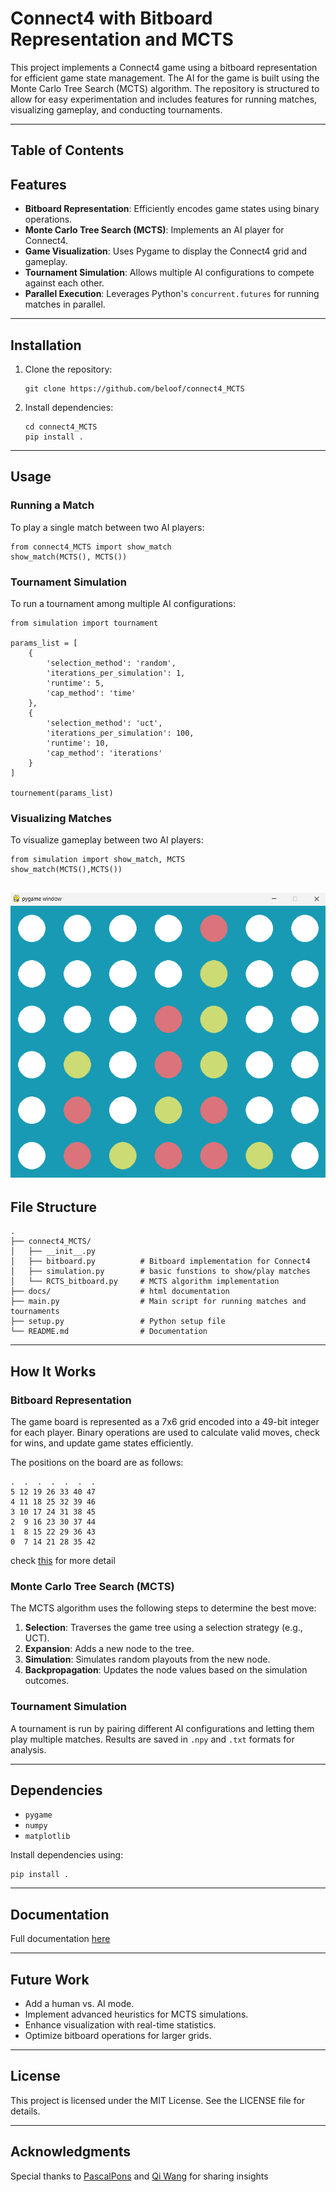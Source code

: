 # Connect4 with Bitboard Representation and MCTS

This project implements a Connect4 game using a bitboard representation for efficient game state management. The AI for the game is built using the Monte Carlo Tree Search (MCTS) algorithm. The repository is structured to allow for easy experimentation and includes features for running matches, visualizing gameplay, and conducting tournaments.

---
## Table of Contents

## Features

- **Bitboard Representation**: Efficiently encodes game states using binary operations.
- **Monte Carlo Tree Search (MCTS)**: Implements an AI player for Connect4.
- **Game Visualization**: Uses Pygame to display the Connect4 grid and gameplay.
- **Tournament Simulation**: Allows multiple AI configurations to compete against each other.
- **Parallel Execution**: Leverages Python's `concurrent.futures` for running matches in parallel.

---

## Installation

1. Clone the repository:
   ```
   git clone https://github.com/beloof/connect4_MCTS
   ```
2. Install dependencies:
   ```
   cd connect4_MCTS
   pip install .
   ```

---

## Usage

### Running a Match
To play a single match between two AI players:
```
from connect4_MCTS import show_match
show_match(MCTS(), MCTS())
```

### Tournament Simulation
To run a tournament among multiple AI configurations:
```
from simulation import tournament

params_list = [
    {
        'selection_method': 'random',
        'iterations_per_simulation': 1,
        'runtime': 5,
        'cap_method': 'time'
    },
    {
        'selection_method': 'uct',
        'iterations_per_simulation': 100,
        'runtime': 10,
        'cap_method': 'iterations'
    }
]

tournement(params_list)
```

### Visualizing Matches
To visualize gameplay between two AI players:
```
from simulation import show_match, MCTS
show_match(MCTS(),MCTS())
```
![image](/images/Screenshot.png)
---

## File Structure

```
.
├── connect4_MCTS/
│   ├── __init__.py          
│   ├── bitboard.py          # Bitboard implementation for Connect4
│   ├── simulation.py        # basic funstions to show/play matches
│   └── RCTS_bitboard.py     # MCTS algorithm implementation
├── docs/                    # html documentation
├── main.py                  # Main script for running matches and tournaments
├── setup.py                 # Python setup file
└── README.md                # Documentation
```

---

## How It Works

### Bitboard Representation
The game board is represented as a 7x6 grid encoded into a 49-bit integer for each player. Binary operations are used to calculate valid moves, check for wins, and update game states efficiently.

The positions on the board are as follows:
```
.  .  .  .  .  .  .
5 12 19 26 33 40 47
4 11 18 25 32 39 46
3 10 17 24 31 38 45
2  9 16 23 30 37 44
1  8 15 22 29 36 43
0  7 14 21 28 35 42 
```

check [this](http://blog.gamesolver.org/solving-connect-four/06-bitboard/) for more detail
### Monte Carlo Tree Search (MCTS)
The MCTS algorithm uses the following steps to determine the best move:
1. **Selection**: Traverses the game tree using a selection strategy (e.g., UCT).
2. **Expansion**: Adds a new node to the tree.
3. **Simulation**: Simulates random playouts from the new node.
4. **Backpropagation**: Updates the node values based on the simulation outcomes.

### Tournament Simulation
A tournament is run by pairing different AI configurations and letting them play multiple matches. Results are saved in `.npy` and `.txt` formats for analysis.

---

## Dependencies

- `pygame`
- `numpy`
- `matplotlib`

Install dependencies using:
```
pip install .
```
---
## Documentation

Full documentation [here](https://github.com/beloof/connect4_MCTS/tree/master/docs/build/html)
 
---

## Future Work
- Add a human vs. AI mode.
- Implement advanced heuristics for MCTS simulations.
- Enhance visualization with real-time statistics.
- Optimize bitboard operations for larger grids.
---

## License
This project is licensed under the MIT License. See the LICENSE file for details.

---

## Acknowledgments
Special thanks to [PascalPons](http://blog.gamesolver.org/solving-connect-four/06-bitboard/) and [Qi Wang](https://www.harrycodes.com/blog/monte-carlo-tree-search) for sharing insights

